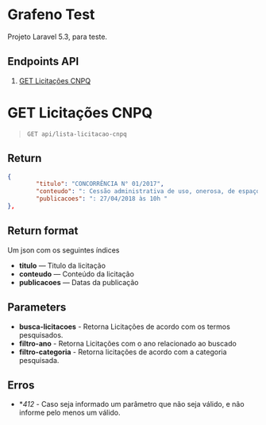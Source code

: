 # Grafeno Test

Projeto Laravel 5.3, para teste.


## Endpoints API

 1. [GET Licitações CNPQ](#get-licitacoes-cnpq)

# GET Licitações CNPQ

> ```GET api/lista-licitacao-cnpq```

## Return

```json
{
        "titulo": "CONCORRÊNCIA N° 01/2017",
        "conteudo": ": Cessão administrativa de uso, onerosa, de espaço físico privativo de 43,00 m²...",
        "publicacoes": ": 27/04/2018 às 10h "
},
```

## Return format

Um json com os seguintes índices

-   **titulo**  — Titulo da licitação
-   **conteudo**  — Conteúdo da licitação
-   **publicacoes**  — Datas da publicação

## Parameters

 - **busca-licitacoes** - Retorna Licitações de acordo com os termos pesquisados.
 - **filtro-ano** - Retorna Licitações com o ano relacionado ao buscado
 - **filtro-categoria** - Retorna licitações de acordo com a categoria pesquisada.

## Erros

 - **412* - Caso seja informado um parâmetro que não seja válido, e não informe pelo menos um válido.